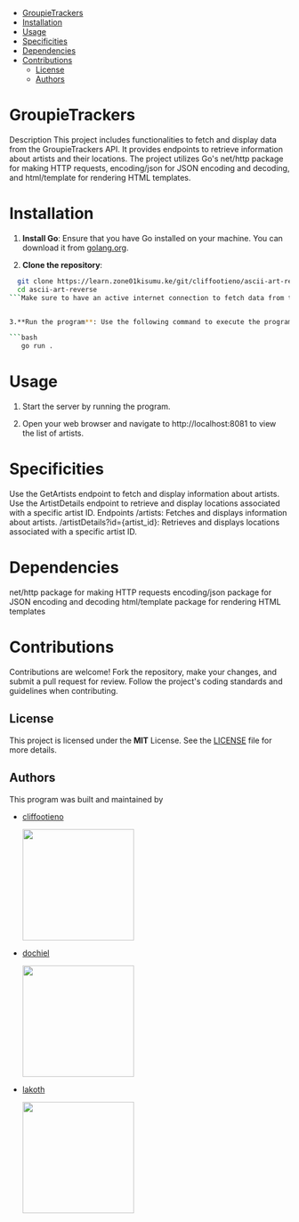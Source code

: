 - [GroupieTrackers](#groupietrackers)
- [Installation](#installation)
- [Usage](#usage)
- [Specificities](#specificities)
- [Dependencies](#dependencies)
- [Contributions](#contributions)
  - [License](#license)
  - [Authors](#authors)

# GroupieTrackers

Description
This project includes functionalities to fetch and display data from the GroupieTrackers API. It provides endpoints to retrieve information about artists and their locations. The project utilizes Go's net/http package for making HTTP requests, encoding/json for JSON encoding and decoding, and html/template for rendering HTML templates.

# Installation


1. **Install Go**: Ensure that you have Go installed on your machine. You can download it from [golang.org](https://golang.org/dl/).

2. **Clone the repository**:
 ```bash
   git clone https://learn.zone01kisumu.ke/git/cliffootieno/ascii-art-reverse
   cd ascii-art-reverse
```Make sure to have an active internet connection to fetch data from the GroupieTrackers API.


3.**Run the program**: Use the following command to execute the program

```bash
    go run . 
```


# Usage

1. Start the server by running the program.

2. Open your web browser and navigate to http://localhost:8081 to view the list of artists.

# Specificities

Use the GetArtists endpoint to fetch and display information about artists.
Use the ArtistDetails endpoint to retrieve and display locations associated with a specific artist ID.
Endpoints
/artists: Fetches and displays information about artists.
/artistDetails?id={artist_id}: Retrieves and displays locations associated with a specific artist ID.

# Dependencies

net/http package for making HTTP requests
encoding/json package for JSON encoding and decoding
html/template package for rendering HTML templates

# Contributions

Contributions are welcome! Fork the repository, make your changes, and submit a pull request for review. Follow the project's coding standards and guidelines when contributing.

## License

This project is licensed under the **MIT** License. See the [LICENSE](LICENSE) file for more details.

## Authors

This program was built and maintained by

- [cliffootieno](https://learn.zone01kisumu.ke/git/cliffootieno)

  <img src="https://learn.zone01kisumu.ke/git/avatars/7c3793c3fac1a5908d1646d153555890?size=870" width="200">

* [dochiel](https://learn.zone01kisumu.ke/git/dochiel)

  <img src="https://learn.zone01kisumu.ke/git/avatars/5b37f9d9f8c32a1e9d1435f4fea92395?size=870" width="200">

* [lakoth](https://learn.zone01kisumu.ke/git/lakoth)

  <img src="https://learn.zone01kisumu.ke/git/avatars/de25acc56bfa4c78a61f5a5b4517d45d?size=870" width="200">